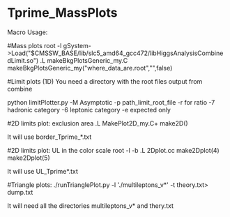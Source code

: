 # Tprime_MassPlots
Macro Usage:

#Mass plots
root -l
gSystem->Load("$CMSSW_BASE/lib/slc5_amd64_gcc472/libHiggsAnalysisCombinedLimit.so")
.L makeBkgPlotsGeneric_my.C
makeBkgPlotsGeneric_my("where_data_are.root","",false)

#Limit plots (1D)
You need a directory with the root files output from combine

python limitPlotter.py -M Asymptotic -p path_limit_root_file
 -r for ratio 
 -7 hadronic category
 -6 leptonic category
 -e expected only

#2D limits plot: exclusion area
.L MakePlot2D_my.C+
make2D()

It will use border_Tprime_*.txt

#2D limits plot: UL in the color scale
root -l -b
.L 2Dplot.cc
make2Dplot(4)
make2Dplot(5)

It will use UL_Tprime*.txt

#Triangle plots:
./runTrianglePlot.py -l './multileptons_v*' -t theory.txt> dump.txt

It will need all the directories multileptons_v* and thery.txt